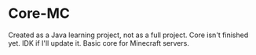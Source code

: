 # Core-MC

 Created as a Java learning project, not as a full project.
 Core isn't finished yet. IDK if I'll update it.
 Basic core for Minecraft servers.
